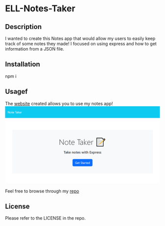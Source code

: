 # ELL-Notes-Taker

## Description

I wanted to create this Notes app that would allow my users to easily keep track of some notes they made! I focused on using express and how to get information from a JSON file. 

## Installation

npm i

## Usagef

The [website](https://git.heroku.com/fierce-cove-12037.git) created allows you to use my notes app! ![Web1](./public/assets/images/Web1.PNG)

Feel free to browse through my [repo](https://github.com/elizabeth189/ELL-Notes-Taker) 


## License

Please refer to the LICENSE in the repo.
